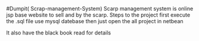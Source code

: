 #Dumpit( Scrap-management-System)
Scarp management system is online jsp base website to sell  and by the scarp.
Steps to the  project
first execute the .sql file
use mysql datebase
then just open the all project in netbean

It also have the black book read for details
